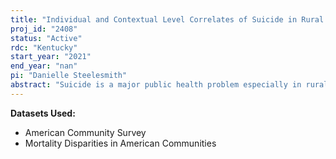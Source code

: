```yaml
---
title: "Individual and Contextual Level Correlates of Suicide in Rural Areas of the United States"
proj_id: "2408"
status: "Active"
rdc: "Kentucky"
start_year: "2021"
end_year: "nan"
pi: "Danielle Steelesmith"
abstract: "Suicide is a major public health problem especially in rural areas, where suicide rates are over fives time higher than urban areas and increasing more rapidly. This project will examine suicide rates and risk factors for individuals and communities in rural parts of the United States. We will use individual data from the American Community Survey and suicide data from the National Center of Health Statistics to produce and analyze a single dataset in a case-control  design. Additional variables related to the county of residence will also be included to examine contextual factors related to risk of suicide. Statistical analyses will include overall rates of suicide and random effects regression models to identify individual and contextual factors associated with suicide, overall and by demographic groups, in rural counties. We expect our results to show that rural areas with higher levels of socioeconomic distress and fewer community engagement opportunities will have higher suicide risks. We also expect to identify adult, white males to have higher risk of suicide, especially via firearms. This project is the first to focus on rural areas and combine living controls with suicide decedents to identify risk factors for demographic groups within these areas. It will highlight important groups of people to target for suicide prevention along with community factors that can be addressed to help reduce suicide risk in rural areas."
---
```


**Datasets Used:**

  - American Community Survey 
  - Mortality Disparities in American Communities 

